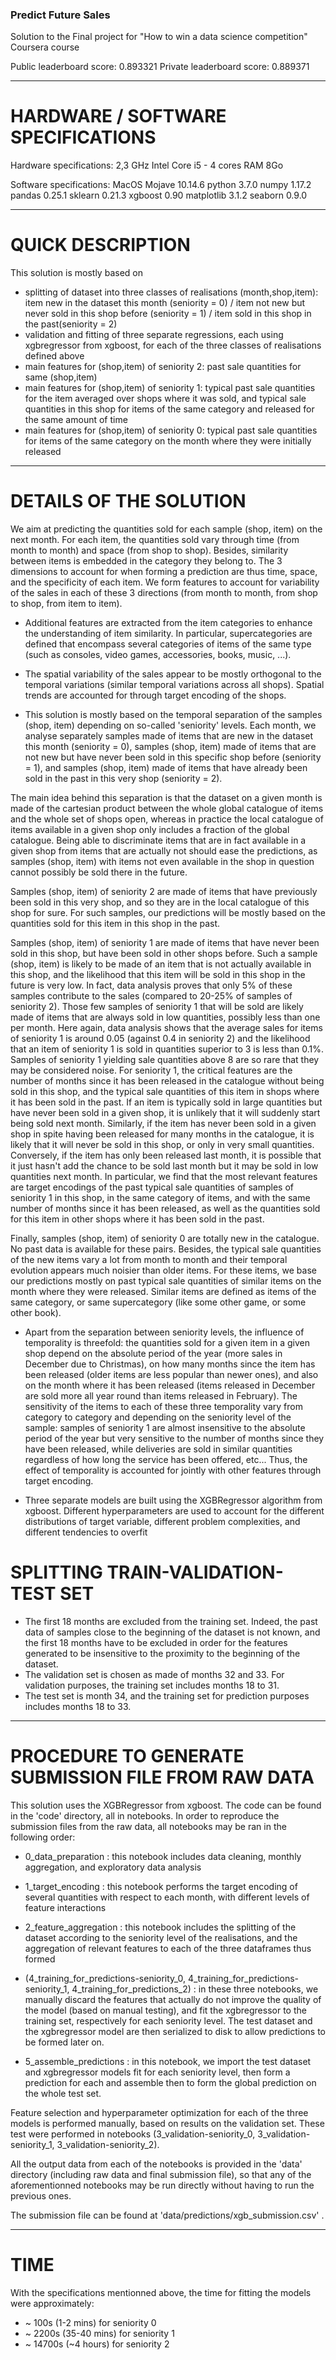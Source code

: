 ### Predict Future Sales ###
Solution to the Final project for "How to win a data science competition" Coursera course

Public leaderboard score:  0.893321
Private leaderboard score: 0.889371


- - - - - - - - - - - - - - - - - - - - - - - - - - - - - - - - - - - 
# HARDWARE / SOFTWARE SPECIFICATIONS

Hardware specifications:
2,3 GHz Intel Core i5 - 4 cores
RAM 8Go

Software specifications:
MacOS Mojave 10.14.6
python 3.7.0
numpy 1.17.2
pandas 0.25.1
sklearn 0.21.3
xgboost 0.90
matplotlib 3.1.2
seaborn 0.9.0


- - - - - - - - - - - - - - - - - - - - - - - - - - - - - - - - - - - 
# QUICK DESCRIPTION

This solution is mostly based on
- splitting of dataset into three classes of realisations (month,shop,item): item new in the dataset this month (seniority = 0) / item not new but never sold in this shop before (seniority = 1) / item sold in this shop in the past(seniority = 2)
- validation and fitting of three separate regressions, each using xgbregressor from xgboost, for each of the three classes of realisations defined above
- main features for (shop,item) of seniority 2: past sale quantities for same (shop,item)
- main features for (shop,item) of seniority 1: typical past sale quantities for the item averaged over shops where it was sold, and typical sale quantities in this shop for items of the same category and released for the same amount of time 
- main features for (shop,item) of seniority 0: typical past sale quantities for items of the same category on the month where they were initially released


- - - - - - - - - - - - - - - - - - - - - - - - - - - - - - - - - - - 
# DETAILS OF THE SOLUTION

We aim at predicting the quantities sold for each sample (shop, item) on the next month. For each item, the quantities sold vary through time (from month to month) and space (from shop to shop). Besides, similarity between items is embedded in the category they belong to. The 3 dimensions to account for when forming a prediction are thus time, space, and the specificity of each item. We form features to account for variability of the sales in each of these 3 directions (from month to month, from shop to shop, from item to item).

- Additional features are extracted from the item categories to enhance the understanding of item similarity. In particular, supercategories are defined that encompass several categories of items of the same type (such as consoles, video games, accessories, books, music, ...).

- The spatial variability of the sales appear to be mostly orthogonal to the temporal variations (similar temporal variations across all shops). Spatial trends are accounted for through target encoding of the shops.

- This solution is mostly based on the temporal separation of the samples (shop, item) depending on so-called 'seniority' levels. Each month, we analyse separately samples made of items that are new in the dataset this month (seniority = 0), samples (shop, item) made of items that are not new but have never been sold in this specific shop before (seniority = 1), and samples (shop, item) made of items that have already been sold in the past in this very shop (seniority = 2).

The main idea behind this separation is that the dataset on a given month is made of the cartesian product between the whole global catalogue of items and the whole set of shops open, whereas in practice the local catalogue of items available in a given shop only includes a fraction of the global catalogue. Being able to discriminate items that are in fact available in a given shop from items that are actually not should ease the predictions, as samples (shop, item) with items not even available in the shop in question cannot possibly be sold there in the future. 

Samples (shop, item) of seniority 2 are made of items that have previously been sold in this very shop, and so they are in the local catalogue of this shop for sure. For such samples, our predictions will be mostly based on the quantities sold for this item in this shop in the past.

Samples (shop, item) of seniority 1 are made of items that have never been sold in this shop, but have been sold in other shops before. Such a sample (shop, item) is likely to be made of an item that is not actually available in this shop, and the likelihood that this item will be sold in this shop in the future is very low. In fact, data analysis proves that only 5% of these samples contribute to the sales (compared to 20-25% of samples of seniority 2). Those few samples of seniority 1 that will be sold are likely made of items that are always sold in low quantities, possibly less than one per month. Here again, data analysis shows that the average sales for items of seniority 1 is around 0.05 (against 0.4 in seniority 2) and the likelihood that an item of seniority 1 is sold in quantities superior to 3 is less than 0.1%. Samples of seniority 1 yielding sale quantities above 8 are so rare that they may be considered noise. For seniority 1, the critical features are the number of months since it has been released in the catalogue without being sold in this shop, and the typical sale quantities of this item in shops where it has been sold in the past. If an item is typically sold in large quantities but have never been sold in a given shop, it is unlikely that it will suddenly start being sold next month. Similarly, if the item has never been sold in a given shop in spite having been released for many months in the catalogue, it is likely that it will never be sold in this shop, or only in very small quantities. Conversely, if the item has only been released last month, it is possible that it just hasn't add the chance to be sold last month but it may be sold in low quantities next month. In particular, we find that the most relevant features are target encodings of the past typical sale quantities of samples of seniority 1 in this shop, in the same category of items, and with the same number of months since it has been released, as well as the quantities sold for this item in other shops where it has been sold in the past.

Finally, samples (shop, item) of seniority 0 are totally new in the catalogue. No past data is available for these pairs. Besides, the typical sale quantities of the new items vary a lot from month to month and their temporal evolution appears much noisier than older items. For these items, we base our predictions mostly on past typical sale quantities of similar items on the month where they were released. Similar items are defined as items of the same category, or same supercategory (like some other game, or some other book).

- Apart from the separation between seniority levels, the influence of temporality is threefold: the quantities sold for a given item in a given shop depend on the absolute period of the year (more sales in December due to Christmas), on how many months since the item has been released (older items are less popular than newer ones), and also on the month where it has been released (items released in December are sold more all year round than items released in February). The sensitivity of the items to each of these three temporality vary from category to category and depending on the seniority level of the sample: samples of seniority 1 are almost insensitive to the absolute period of the year but very sensitive to the number of months since they have been released, while deliveries are sold in similar quantities regardless of how long the service has been offered, etc... Thus, the effect of temporality is accounted for jointly with other features through target encoding.

- Three separate models are built using the XGBRegressor algorithm from xgboost. Different hyperparameters are used to account for the different distributions of target variable, different problem complexities, and different tendencies to overfit



# SPLITTING TRAIN-VALIDATION-TEST SET
- The first 18 months are excluded from the training set. Indeed, the past data of samples close to the beginning of the dataset is not known, and the first 18 months have to be excluded in order for the features generated to be insensitive to the proximity to the beginning of the dataset.
- The validation set is chosen as made of months 32 and 33. For validation purposes, the training set includes months 18 to 31.
- The test set is month 34, and the training set for prediction purposes includes months 18 to 33.




- - - - - - - - - - - - - - - - - - - - - - - - - - - - - - - - - - - 
# PROCEDURE TO GENERATE SUBMISSION FILE FROM RAW DATA

This solution uses the XGBRegressor from xgboost. The code can be found in the 'code' directory, all in notebooks. In order to reproduce the submission files from the raw data, all notebooks may be ran in the following order:

- 0_data_preparation : this notebook includes data cleaning, monthly aggregation, and exploratory data analysis

- 1_target_encoding : this notebook performs the target encoding of several quantities with respect to each month, with different levels of feature interactions

- 2_feature_aggregation : this notebook includes the splitting of the dataset according to the seniority level of the realisations, and the aggregation of relevant features to each of the three dataframes thus formed

- (4_training_for_predictions-seniority_0,  4_training_for_predictions-seniority_1,  4_training_for_predictions_2) : in these three notebooks, we manually discard the features that actually do not improve the quality of the model (based on manual testing), and fit the xgbregressor to the training set, respectively for each seniority level. The test dataset and the xgbregressor model are then serialized to disk to allow predictions to be formed later on.

- 5_assemble_predictions : in this notebook, we import the test dataset and xgbregressor models fit for each seniority level, then form a prediction for each and assemble then to form the global prediction on the whole test set.


Feature selection and hyperparameter optimization for each of the three models is performed manually, based on results on the validation set. These test were performed in notebooks (3_validation-seniority_0,  3_validation-seniority_1,  3_validation-seniority_2).

All the output data from each of the notebooks is provided in the 'data' directory (including raw data and final submission file), so that any of the aforementionned notebooks may be run directly without having to run the previous ones.

The submission file can be found at 'data/predictions/xgb_submission.csv' .



- - - - - - - - - - - - - - - - - - - - - - - - - - - - - - - - - - - 
# TIME

With the specifications mentionned above, the time for fitting the models were approximately:
- ~ 100s   (1-2 mins)   for seniority 0
- ~ 2200s  (35-40 mins) for seniority 1
- ~ 14700s (~4 hours)   for seniority 2

